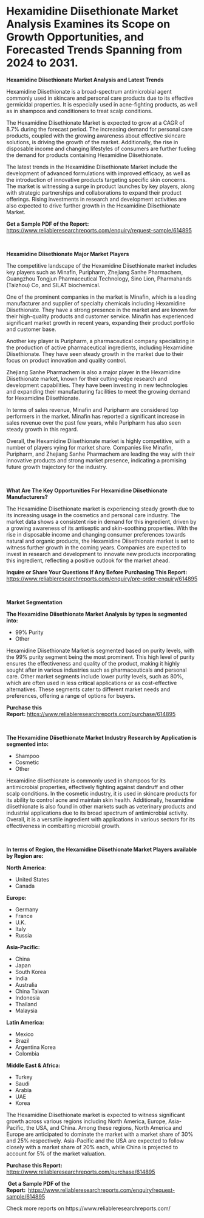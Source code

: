 <p><h1>Hexamidine Diisethionate Market Analysis Examines its Scope on Growth Opportunities, and Forecasted Trends Spanning from 2024 to 2031.</h1></p><p><strong>Hexamidine Diisethionate Market Analysis and Latest Trends</strong></p>
<p><p>Hexamidine Diisethionate is a broad-spectrum antimicrobial agent commonly used in skincare and personal care products due to its effective germicidal properties. It is especially used in acne-fighting products, as well as in shampoos and conditioners to treat scalp conditions.</p><p>The Hexamidine Diisethionate Market is expected to grow at a CAGR of 8.7% during the forecast period. The increasing demand for personal care products, coupled with the growing awareness about effective skincare solutions, is driving the growth of the market. Additionally, the rise in disposable income and changing lifestyles of consumers are further fueling the demand for products containing Hexamidine Diisethionate.</p><p>The latest trends in the Hexamidine Diisethionate Market include the development of advanced formulations with improved efficacy, as well as the introduction of innovative products targeting specific skin concerns. The market is witnessing a surge in product launches by key players, along with strategic partnerships and collaborations to expand their product offerings. Rising investments in research and development activities are also expected to drive further growth in the Hexamidine Diisethionate Market.</p></p>
<p><strong>Get a Sample PDF of the Report:&nbsp;</strong> <a href="https://www.reliableresearchreports.com/enquiry/request-sample/614895">https://www.reliableresearchreports.com/enquiry/request-sample/614895</a></p>
<p>&nbsp;</p>
<p><strong>Hexamidine Diisethionate Major Market Players</strong></p>
<p><p>The competitive landscape of the Hexamidine Diisethionate market includes key players such as Minafin, Puripharm, Zhejiang Sanhe Pharmachem, Guangzhou Tongjun Pharmaceutical Technology, Sino Lion, Pharmahands (Taizhou) Co, and SILAT biochemical. </p><p>One of the prominent companies in the market is Minafin, which is a leading manufacturer and supplier of specialty chemicals including Hexamidine Diisethionate. They have a strong presence in the market and are known for their high-quality products and customer service. Minafin has experienced significant market growth in recent years, expanding their product portfolio and customer base.</p><p>Another key player is Puripharm, a pharmaceutical company specializing in the production of active pharmaceutical ingredients, including Hexamidine Diisethionate. They have seen steady growth in the market due to their focus on product innovation and quality control. </p><p>Zhejiang Sanhe Pharmachem is also a major player in the Hexamidine Diisethionate market, known for their cutting-edge research and development capabilities. They have been investing in new technologies and expanding their manufacturing facilities to meet the growing demand for Hexamidine Diisethionate.</p><p>In terms of sales revenue, Minafin and Puripharm are considered top performers in the market. Minafin has reported a significant increase in sales revenue over the past few years, while Puripharm has also seen steady growth in this regard.</p><p>Overall, the Hexamidine Diisethionate market is highly competitive, with a number of players vying for market share. Companies like Minafin, Puripharm, and Zhejiang Sanhe Pharmachem are leading the way with their innovative products and strong market presence, indicating a promising future growth trajectory for the industry.</p></p>
<p>&nbsp;</p>
<p><strong>What Are The Key Opportunities For Hexamidine Diisethionate Manufacturers?</strong></p>
<p><p>The Hexamidine Diisethionate market is experiencing steady growth due to its increasing usage in the cosmetics and personal care industry. The market data shows a consistent rise in demand for this ingredient, driven by a growing awareness of its antiseptic and skin-soothing properties. With the rise in disposable income and changing consumer preferences towards natural and organic products, the Hexamidine Diisethionate market is set to witness further growth in the coming years. Companies are expected to invest in research and development to innovate new products incorporating this ingredient, reflecting a positive outlook for the market ahead.</p></p>
<p><strong>Inquire or Share Your Questions If Any Before Purchasing This Report:</strong> <a href="https://www.reliableresearchreports.com/enquiry/pre-order-enquiry/614895">https://www.reliableresearchreports.com/enquiry/pre-order-enquiry/614895</a></p>
<p>&nbsp;</p>
<p><strong>Market Segmentation</strong></p>
<p><strong>The Hexamidine Diisethionate Market Analysis by types is segmented into:</strong></p>
<p><ul><li>99% Purity</li><li>Other</li></ul></p>
<p><p>Hexamidine Diisethionate Market is segmented based on purity levels, with the 99% purity segment being the most prominent. This high level of purity ensures the effectiveness and quality of the product, making it highly sought after in various industries such as pharmaceuticals and personal care. Other market segments include lower purity levels, such as 80%, which are often used in less critical applications or as cost-effective alternatives. These segments cater to different market needs and preferences, offering a range of options for buyers.</p></p>
<p><strong>Purchase this Report:&nbsp;</strong><a href="https://www.reliableresearchreports.com/purchase/614895">https://www.reliableresearchreports.com/purchase/614895</a></p>
<p>&nbsp;</p>
<p><strong>The Hexamidine Diisethionate Market Industry Research by Application is segmented into:</strong></p>
<p><ul><li>Shampoo</li><li>Cosmetic</li><li>Other</li></ul></p>
<p><p>Hexamidine diisethionate is commonly used in shampoos for its antimicrobial properties, effectively fighting against dandruff and other scalp conditions. In the cosmetic industry, it is used in skincare products for its ability to control acne and maintain skin health. Additionally, hexamidine diisethionate is also found in other markets such as veterinary products and industrial applications due to its broad spectrum of antimicrobial activity. Overall, it is a versatile ingredient with applications in various sectors for its effectiveness in combatting microbial growth.</p></p>
<p>&nbsp;</p>
<p><strong>In terms of Region, the Hexamidine Diisethionate Market Players available by Region are:</strong></p>
<p>
    <p> <strong> North America: </strong>
        <ul>
            <li>United States</li>
            <li>Canada</li>
        </ul>
        </p> 
    <p> <strong> Europe: </strong>
        <ul>
            <li>Germany</li>
            <li>France</li>
            <li>U.K.</li>
            <li>Italy</li>
            <li>Russia</li>
        </ul>
        </p> 
    <p> <strong> Asia-Pacific: </strong>
        <ul>
            <li>China</li>
            <li>Japan</li>
            <li>South Korea</li>
            <li>India</li>
            <li>Australia</li>
            <li>China Taiwan</li>
            <li>Indonesia</li>
            <li>Thailand</li>
            <li>Malaysia</li>
        </ul>
        </p> 
    <p> <strong> Latin America: </strong>
        <ul>
            <li>Mexico</li>
            <li>Brazil</li>
            <li>Argentina Korea</li>
            <li>Colombia</li>
        </ul>
        </p> 
    <p> <strong> Middle East & Africa: </strong>
        <ul>
            <li>Turkey</li>
            <li>Saudi</li>
            <li>Arabia</li>
            <li>UAE</li>
            <li>Korea</li>
        </ul>
    </p>
    </p>
<p><p>The Hexamidine Diisethionate market is expected to witness significant growth across various regions including North America, Europe, Asia-Pacific, the USA, and China. Among these regions, North America and Europe are anticipated to dominate the market with a market share of 30% and 25% respectively. Asia-Pacific and the USA are expected to follow closely with a market share of 20% each, while China is projected to account for 5% of the market valuation.</p></p>
<p><strong>Purchase this Report: </strong><a href="https://www.reliableresearchreports.com/purchase/614895">https://www.reliableresearchreports.com/purchase/614895</a></p>
<p>&nbsp;<strong>Get a Sample PDF of the Report:&nbsp;&nbsp;</strong><a href="https://www.reliableresearchreports.com/enquiry/request-sample/614895">https://www.reliableresearchreports.com/enquiry/request-sample/614895</a></p>
<p><strong></strong></p>
<p>Check more reports on https://www.reliableresearchreports.com/</p>